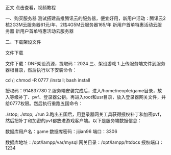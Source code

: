 正文
点击查看，视频教程

一、购买服务器
测试搭建首推腾讯云的服务器，便宜好用，新用户活动：腾讯云2核2G3M云服务器61元/年，2核4G5M云服务器165/年
新用户首单特惠活动云服务器
新用户首单特惠活动云服务器

二、下载架设文件


文件下载

文件下载：DNF架设资源，提取码：2024
三、架设游戏
1.上传服务端文件到服务器根目录，然后执行以下安装命令：

cd /;
chmod -R 0777 /install;
bash install

授权码：914837780
2.服务端安装完成后，进入/home/neople/game目录，放入等级补丁、pvf、登录器公钥。再进入root和usr目录，放入登录器网关文件，并给0777权限。然后执行重跑五国命令：

./stop;
./stop;
./run
3.跑出五国后，用登录器网关工具获得授权补丁和加密pvf，然后把补丁和加密的pvf都放进游戏客户端。以下是服务端数据信息：

数据库用户名：game
数据库密码：jijian96
端口：3306

数据库地址：/opt/lampp/var/mysql
网关目录：/opt/lampp/htdocs
授权端口：1234